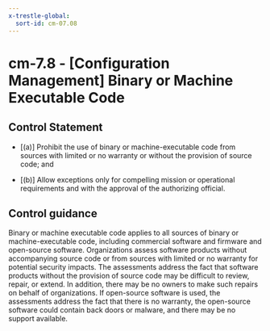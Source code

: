 ```yaml
---
x-trestle-global:
  sort-id: cm-07.08
---
```


# cm-7.8 - \[Configuration Management\] Binary or Machine Executable Code

## Control Statement

- \[(a)\] Prohibit the use of binary or machine-executable code from sources with limited or no warranty or without the provision of source code; and

- \[(b)\] Allow exceptions only for compelling mission or operational requirements and with the approval of the authorizing official.

## Control guidance

Binary or machine executable code applies to all sources of binary or machine-executable code, including commercial software and firmware and open-source software. Organizations assess software products without accompanying source code or from sources with limited or no warranty for potential security impacts. The assessments address the fact that software products without the provision of source code may be difficult to review, repair, or extend. In addition, there may be no owners to make such repairs on behalf of organizations. If open-source software is used, the assessments address the fact that there is no warranty, the open-source software could contain back doors or malware, and there may be no support available.
